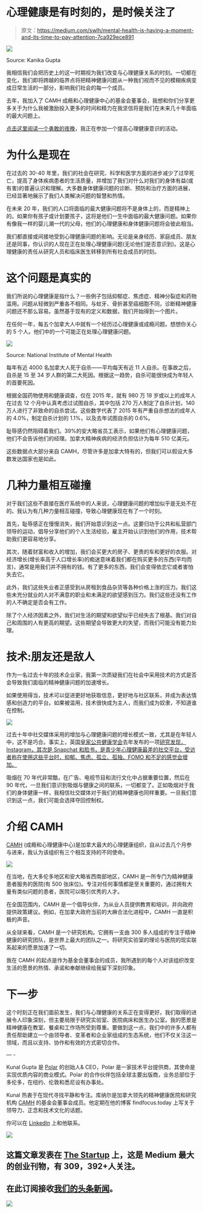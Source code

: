 # 心理健康是有时刻的，是时候关注了

> 原文：<https://medium.com/swlh/mental-health-is-having-a-moment-and-its-time-to-pay-attention-7ca929ece891>

![](img/85fad248193b81b9ad34a7643fffa8f4.png)

Source: Kanika Gupta

我相信我们会把历史上的这一时期视为我们改变与心理健康关系的时刻。一切都在变化，我们即将跨越的临界点将把精神健康问题从一种我们视而不见的模糊疾病变成日常生活的一部分，影响我们社会的每一个成员。

去年，我加入了 CAMH 成瘾和心理健康中心的基金会董事会，我想和你们分享更多关于为什么我被激励投入更多的时间和精力在我坚信将是我们在未来几十年面临的最大问题上。

[点击这里阅读一个勇敢的夜晚](https://www.linkedin.com/pulse/one-brave-night-kunal-gupta/)，我正在参加一个提高心理健康意识的活动。

# 为什么是现在

在过去的 30-40 年里，我们的社会在研究、科学和医学方面的进步减少了过早死亡，提高了身体疾病患者的生活质量，并增加了我们对什么对我们的身体有益(或有害)的普遍认识和理解。大多数身体健康问题的诊断、预防和治疗方面的进展，已经显著地展示了我们人类解决问题的智慧和热情。

在未来 20 年，我们的人口将面临的最大健康问题将不是身体上的，而是精神上的。如果你有孩子或计划要孩子，这将是他们一生中面临的最大健康问题。如果你有像我一样的婴儿潮一代的父母，他们的心理健康和身体健康问题将会彼此相当。

我们都直接或间接地受到心理健康问题的影响。无论是亲身经历、家庭成员、朋友还是同事，你认识的人现在正在处理心理健康问题(无论他们是否意识到)。这是心理健康的责任从研究人员和临床医生转移到所有社会成员的时刻。

# 这个问题是真实的

我们所说的心理健康是指什么？一些例子包括抑郁症、焦虑症、精神分裂症和药物滥用。问题从轻微到严重各不相同。与蛀牙、骨折甚至癌细胞不同，诊断精神健康问题还不那么容易。虽然基于现有的定义和数据，我们开始得到一个图片。

在任何一年，每五个加拿大人中就有一个经历过心理健康或成瘾问题。想想你关心的 5 个人。他们中的一个可能正在处理心理健康问题。

![](img/9756c4e8cb452352bb1bdb5f70495d6c.png)

Source: National Institute of Mental Health

每年有近 4000 名加拿大人死于自杀——平均每天有近 11 人自杀。在事故之后，自杀是 15 至 34 岁人群的第二大死因。根据这一趋势，自杀可能很快成为年轻人的首要死因。

根据全国药物使用和健康调查，仅在 2015 年，就有 980 万 18 岁或以上的成年人在过去 12 个月中认真考虑过试图自杀，其中包括 270 万人制定了自杀计划，140 万人进行了非致命的自杀尝试。这些数字代表了 2015 年有严重自杀想法的成年人的 4.0%，制定自杀计划的 1.1%，以及去年试图自杀的 0.6%。

耻辱感仍然阻碍着我们。39%的安大略省员工表示，如果他们有心理健康问题，他们不会告诉他们的经理。加拿大精神疾病的经济负担估计为每年 510 亿美元。

这些数据点大部分来自 CAMH，尽管许多是加拿大特有的，但我们可以假设大多数发达国家也是如此。

# 几种力量相互碰撞

对于我们这些不直接在医疗系统中的人来说，心理健康问题的增加似乎是无处不在的。我认为有几种力量相互碰撞，导致心理健康现在有了一个时刻。

首先，耻辱感正在慢慢消失，我们开始意识到这一点。这要归功于公共和私营部门领导的运动，倡导分享他们的个人生活经验，雇主开始认识到他们的作用，技术帮助我们更容易地分享。

其次，随着财富和收入的增加，我们会买更大的房子、更贵的车和更好的衣服。对经济增长(增长率高于人口增长率)的痴迷意味着我们都在购买更多的东西(平均而言)，通常是用我们并不拥有的钱。有了更多的东西，我们会变得依恋它或者害怕失去它。

此外，我们这些失业者正感受到从房租到食品杂货等各种价格上涨的压力。我们这些未充分就业的人对不满意的职业和未满足的欲望感到压力。我们这些还没有工作的人不确定是否会有工作。

除了个人经济因素之外，我们对生活的期望和欲望似乎已经失去了根基。我们对自己和周围的人有更高的期望。这些期望会导致更大的失望，而我们可能没有能力处理。

# 技术:朋友还是敌人

作为一名过去十年的技术企业家，我第一次质疑我们在社会中采用技术的方式是否会导致我们面临的精神健康问题的加速增长。

如果使用得当，技术可以促进更好地获取信息，更好地与社区联系，并成为表达情感和创造力的平台。如果被滥用，技术很快成为主人，而我们成为奴隶，不知道谁在控制。

![](img/b66a48ea0c5cd0b05cd0a12e92f8ad04.png)

过去十年中社交媒体采用的增加与心理健康问题的增长模式一致，尤其是在年轻人中，这不是巧合。事实上，英国[皇家公共健康学会](https://www.rsph.org.uk/about-us/news/instagram-ranked-worst-for-young-people-s-mental-health.html)去年发布的一项[研究发现，Instagram，其次是 Snapchat 和脸书，是青少年心理健康最差的社交平台，受访者称在使用这些平台时，抑郁、焦虑、孤立、孤独、FOMO 和不足的感觉会增加。](https://www.rsph.org.uk/uploads/assets/uploaded/62be270a-a55f-4719-ad668c2ec7a74c2a.pdf)

吸烟在 70 年代非常酷，在广告、电视节目和流行文化中占据重要位置，然后在 90 年代，一旦我们意识到吸烟与健康之间的联系，一切都变了。正如吸烟对于我们的身体健康一样，我相信社交媒体对于我们的精神健康也同样重要。一旦我们意识到这一点，我们可能会选择夺回控制权。

# 介绍 CAMH

[CAMH](http://www.camh.ca) (成瘾和心理健康中心)是加拿大最大的心理健康组织，自从过去几个月参与进来，我认为该组织有三个相互支持的不同使命。

![](img/8630414ee9e59df3198700ed5f264c31.png)

在当地，在大多伦多地区和安大略省西南部地区，CAMH 是一所专门为精神健康患者服务的医院(有 500 张床位)。专注对任何事情都是至关重要的，通过拥有大量有类似问题的患者，医院可以吸引优秀的人才。

在全国范围内，CAMH 是一个倡导伙伴，为从业人员提供教育和培训，并向政府提供政策建议。例如，在加拿大政府当前的大麻合法化进程中，CAMH 一直是积极的声音。

从全球来看，CAMH 是一个研究机构。它拥有一支由 300 多人组成的专注于精神健康的研究团队，是世界上最大的团队之一。将研究实验室的理论与医院的现实联系起来的愿景加速了一切。

我在 CAMH 的起点是作为基金会董事会的成员，我所遇到的每个人对该组织改变生活的愿景的热情、承诺和奉献继续给我留下深刻印象。

# 下一步

这个时刻正在我们面前发生，我们与心理健康的关系正在变得更好。我们取得的进展令人印象深刻，但主要局限于研究实验室、医院病床和医生办公室。我的愿景是精神健康在教室、餐桌和工作场所受到尊重。要做到这一点，我们中的许多人都有责任帮助建立一个由领导者、变革者和企业家组成的生态系统，他们不仅关注这一领域，而且以支持、协作和有效的方式密切合作。

— -

Kunal Gupta 是 [Polar](http://www.polar.me) 的创始人& CEO，Polar 是一家技术平台提供商，其使命是实现优质内容的商业模式。Polar 的合作伙伴包括全球主要出版商，业务总部位于多伦多，在纽约、伦敦和悉尼设有办事处。

Kunal 热衷于在现代寻找平静和专注。库纳尔是加拿大领先的精神健康医院和研究机构 [CAMH](http://www.camh.ca) 的基金会董事会成员。他定期在他的博客 findfocus.today 上写关于领导力、正念和技术文化的话题。

你可以在 [LinkedIn](https://ca.linkedin.com/in/kunalfrompolar) 上和他联系。

[![](img/308a8d84fb9b2fab43d66c117fcc4bb4.png)](https://medium.com/swlh)

## 这篇文章发表在 [The Startup](https://medium.com/swlh) 上，这是 Medium 最大的创业刊物，有 309，392+人关注。

## 在此订阅接收[我们的头条新闻](http://growthsupply.com/the-startup-newsletter/)。

[![](img/b0164736ea17a63403e660de5dedf91a.png)](https://medium.com/swlh)